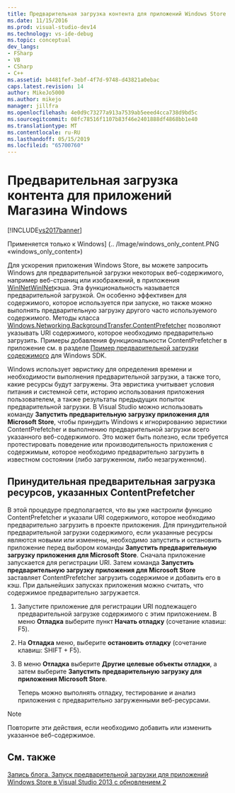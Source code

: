 ```yaml
---
title: Предварительная загрузка контента для приложений Windows Store | Документация Майкрософт
ms.date: 11/15/2016
ms.prod: visual-studio-dev14
ms.technology: vs-ide-debug
ms.topic: conceptual
dev_langs:
- FSharp
- VB
- CSharp
- C++
ms.assetid: b4481fef-3ebf-4f7d-9748-d43821a0ebac
caps.latest.revision: 14
author: MikeJo5000
ms.author: mikejo
manager: jillfra
ms.openlocfilehash: 4e0d9c73277a913a7539ab5eeed4cca738d9bd5c
ms.sourcegitcommit: 08fc78516f1107b83f46e2401888df4868bb1e40
ms.translationtype: MT
ms.contentlocale: ru-RU
ms.lasthandoff: 05/15/2019
ms.locfileid: "65700760"
---
```

# <a name="prefetch-content-for-windows-store-apps"></a>Предварительная загрузка контента для приложений Магазина Windows
[!INCLUDE[vs2017banner](../includes/vs2017banner.md)]

Применяется только к Windows] (.. /Image/windows_only_content.PNG «windows_only_content»)  
  
 Для ускорения приложения Windows Store, вы можете запросить Windows для предварительной загрузки некоторых веб-содержимого, например веб-страниц или изображений, в приложения [WinINet](https://msdn.microsoft.com/0a06f2af-957a-4dff-a8cc-187370181b5c)[WinINet](https://msdn.microsoft.com/library/aa383630.aspx)кэша. Эта функциональность называется предварительной загрузкой. Он особенно эффективен для содержимого, которое используется при запуске, но также можно выполнять предварительную загрузку другого часто используемого содержимого. Методы класса [Windows.Networking.BackgroundTransfer.ContentPrefetcher](https://msdn.microsoft.com/library/windows/apps/windows.networking.backgroundtransfer.contentprefetcher.aspx) позволяют указывать URI содержимого, которое необходимо предварительно загрузить. Примеры добавления функциональности ContentPrefetcher в приложение см. в разделе [Пример предварительной загрузки содержимого](http://code.msdn.microsoft.com/windowsapps/ContentPrefetcher-Sample-432c8309) для Windows SDK.  
  
 Windows использует эвристику для определения времени и необходимости выполнения предварительной загрузки, а также того, какие ресурсы будут загружены. Эта эвристика учитывает условия питания и системной сети, историю использования приложения пользователем, а также результаты предыдущих попыток предварительной загрузки. В Visual Studio можно использовать команду **Запустить предварительную загрузку приложения для Microsoft Store**, чтобы принудить Windows к игнорированию эвристики ContentPrefetcher и выполнению предварительной загрузки всего указанного веб-содержимого. Это может быть полезно, если требуется протестировать поведение или производительность приложения с содержимым, которое необходимо предварительно загрузить в известном состоянии (либо загруженном, либо незагруженном).  
  
## <a name="to-force-preloading-of-contentprefetcher-specified-resources"></a>Принудительная предварительная загрузка ресурсов, указанных ContentPrefetcher  
 В этой процедуре предполагается, что вы уже настроили функцию ContentPrefetcher и указали URI содержимого, которое необходимо предварительно загрузить в проекте приложения. Для принудительной предварительной загрузки содержимого, если указанные ресурсы являются новыми или изменены, необходимо запустить и остановить приложение перед выбором команды **Запустить предварительную загрузку приложения для Microsoft Store**. Сначала приложение запускается для регистрации URI. Затем команда **Запустить предварительную загрузку приложения для Microsoft Store** заставляет ContentPrefetcher загрузить содержимое и добавить его в кэш. При дальнейших запусках приложения можно считать, что содержимое предварительно загружается.  
  
1. Запустите приложение для регистрации URI подлежащего предварительной загрузке содержимого с этим приложением. В меню **Отладка** выберите пункт **Начать отладку** (сочетание клавиш: F5).  
  
2. На **Отладка** меню, выберите **остановить отладку** (сочетание клавиш: SHIFT + F5).  
  
3. В меню **Отладка** выберите **Другие целевые объекты отладки**, а затем выберите **Запустить предварительную загрузку для приложения Microsoft Store**.  
  
   Теперь можно выполнять отладку, тестирование и анализ приложения с предварительно загруженными веб-ресурсами.  
  
> [!NOTE]
> Повторите эти действия, если необходимо добавить или изменить указанное веб-содержимое.  
  
## <a name="see-also"></a>См. также  
 [Запись блога. Запуск предварительной загрузки для приложений Windows Store в Visual Studio 2013 с обновлением 2](http://blogs.msdn.com/b/visualstudioalm/archive/2014/02/06/triggering-prefetch-for-windows-store-apps-in-visual-studio-2013-update-2.aspx)
